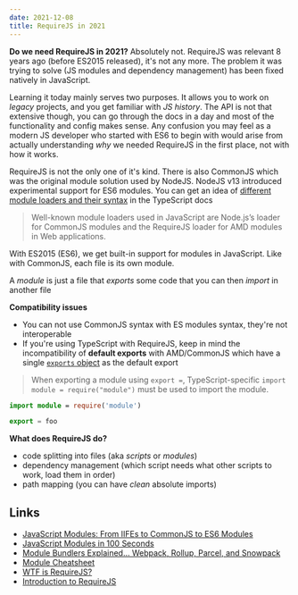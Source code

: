 ```yaml
---
date: 2021-12-08
title: RequireJS in 2021
---
```


**Do we need RequireJS in 2021?**
Absolutely not. RequireJS was relevant 8 years ago (before ES2015 released), it's not any more. The problem it was trying to solve (JS modules and dependency management) has been fixed natively in JavaScript.

Learning it today mainly serves two purposes. It allows you to work on _legacy_ projects, and you get familiar with _JS history_. The API is not that extensive though, you can go through the docs in a day and most of the functionality and config makes sense. Any confusion you may feel as a modern JS developer who started with ES6 to begin with would arise from actually understanding _why_ we needed RequireJS in the first place, not with how it works.

RequireJS is not the only one of it's kind. There is also CommonJS which was the original module solution used by NodeJS. NodeJS v13 introduced experimental support for ES6 modules. You can get an idea of [different module loaders and their syntax](https://www.typescriptlang.org/tsconfig#module) in the TypeScript docs

> Well-known module loaders used in JavaScript are Node.js’s loader for CommonJS modules and the RequireJS loader for AMD modules in Web applications.

With ES2015 (ES6), we get built-in support for modules in JavaScript. Like with CommonJS, each file is its own module.

A _module_ is just a file that _exports_ some code that you can then _import_ in another file

**Compatibility issues**

- You can not use CommonJS syntax with ES modules syntax, they're not interoperable
- If you're using TypeScript with RequireJS, keep in mind the incompatibility of **default exports** with AMD/CommonJS which have a single [`exports` object](https://www.typescriptlang.org/docs/handbook/modules.html#export--and-import--require) as the default export

> When exporting a module using `export =`, TypeScript-specific `import module = require("module")` must be used to import the module.

```ts
import module = require('module')

export = foo
```

**What does RequireJS do?**

- code splitting into files (aka _scripts_ or _modules_)
- dependency management (which script needs what other scripts to work, load them in order)
- path mapping (you can have _clean_ absolute imports)

## Links

- [JavaScript Modules: From IIFEs to CommonJS to ES6 Modules](https://www.youtube.com/watch?v=qJWALEoGge4&t=1713s)
- [JavaScript Modules in 100 Seconds](https://www.youtube.com/watch?v=qgRUr-YUk1Q)
- [Module Bundlers Explained... Webpack, Rollup, Parcel, and Snowpack](https://www.youtube.com/watch?v=5IG4UmULyoA)
- [Module Cheatsheet](https://www.samanthaming.com/tidbits/79-module-cheatsheet/)
- [WTF is RequireJS?](https://egghead.io/lessons/javascript-wtf-is-requirejs)
- [Introduction to RequireJS](https://egghead.io/lessons/requirejs-introduction-to-requirejs)
